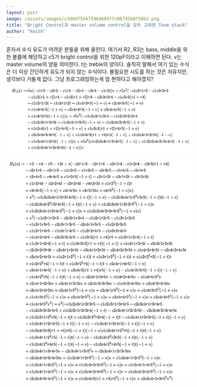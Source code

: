 ```yaml
---
layout: post
image: /assets/images/c3d0d75447fd646947fc08745b0758b2.png
title: "Bright Control과 master volume control을 모두 고려한 Tone stack"
author: "Keith"
---
```



혼자서 수식 유도가 어려운 분들을 위해 올린다. 여기서 R2, R3는 bass, middle을 위한 볼륨에 해당하고 c5가 bright control을 위한 120pF이라고 이해하면 된다. v는 master volume의 양을 의미한다. t는 treble의 양이다. 솔직히 말해서 여기 있는 수식은 더 이상 간단하게 유도가 되지 않는 수식이다. 불필요한 시도를 하는 것은 자유지만, 생각보다 거둘게 없다. 그냥 프로그래밍하는게 맘 편하다고 해야겠지?
![image](/assets/images/c3d0d75447fd646947fc08745b0758b2.png)



![image](/assets/images/a2240a330daecd4bdbe6ac97a6ba2dde.png)





